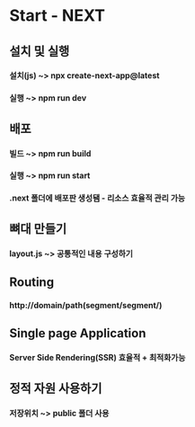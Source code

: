# Start - NEXT

## 설치 및 실행

#### 설치(js) ~> npx create-next-app@latest

#### 실행 ~> npm run dev

## 배포

#### 빌드 ~> npm run build

#### 실행 ~> npm run start

#### .next 폴더에 배포판 생성됌 - 리소스 효율적 관리 가능

## 뼈대 만들기

#### layout.js ~> 공통적인 내용 구성하기

## Routing

#### http://domain/path(segment/segment/)

## Single page Application

#### Server Side Rendering(SSR) 효율적 + 최적화가능

## 정적 자원 사용하기

#### 저장위치 ~> public 폴더 사용
